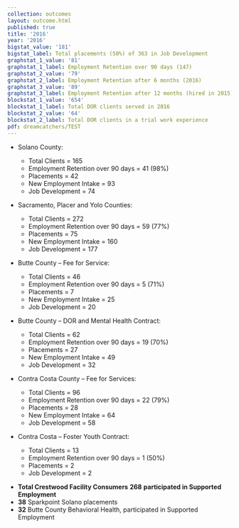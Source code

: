 ```yaml
---
collection: outcomes
layout: outcome.html
published: true
title: '2016'
year: '2016'
bigstat_value: '181'
bigstat_label: Total placements (50%) of 363 in Job Development
graphstat_1_value: '81'
graphstat_1_label: Employment Retention over 90 days (147)
graphstat_2_value: '79'
graphstat_2_label: Employment Retention after 6 months (2016)
graphstat_3_value: '89'
graphstat_3_label: Employment Retention after 12 months (hired in 2015)
blockstat_1_value: '654'
blockstat_1_label: Total DOR clients served in 2016
blockstat_2_value: '64'
blockstat_2_label: Total DOR clients in a trial work experience
pdf: dreamcatchers/TEST
---
```

* Solano County:
  - Total Clients = 165
  - Employment Retention over 90 days = 41 (98%)
  - Placements = 42
  - New Employment Intake = 93
  - Job Development = 74

* Sacramento, Placer and Yolo Counties:
  - Total Clients = 272
  - Employment Retention over 90 days = 59 (77%)
  - Placements = 75
  - New Employment Intake = 160
  - Job Development = 177

* Butte County – Fee for Service:
  - Total Clients = 46
  - Employment Retention over 90 days = 5 (71%)
  - Placements = 7
  - New Employment Intake = 25
  - Job Development = 20

* Butte County – DOR and Mental Health Contract:
  - Total Clients = 62
  - Employment Retention over 90 days = 19 (70%)
  - Placements = 27
  - New Employment Intake = 49
  - Job Development = 32

* Contra Costa County – Fee for Services:
  - Total Clients = 96
  - Employment Retention over 90 days = 22 (79%)
  - Placements = 28
  - New Employment Intake = 64
  - Job Development = 58

* Contra Costa – Foster Youth Contract:
  - Total Clients = 13
  - Employment Retention over 90 days = 1 (50%)
  - Placements = 2
  - Job Development = 2


- **Total Crestwood Facility Consumers** **268** **participated in Supported Employment**
- **38** Sparkpoint Solano placements
- **32** Butte County Behavioral Health, participated in Supported Employment
